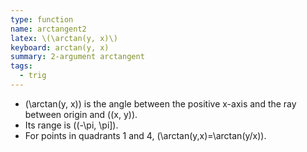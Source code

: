 ```yaml
---
type: function
name: arctangent2
latex: \(\arctan(y, x)\)
keyboard: arctan(y, x)
summary: 2-argument arctangent
tags:
  - trig
---
```


- \(\arctan(y, x)\) is the angle between the positive x-axis and the ray between origin and \((x, y)\).
- Its range is \((-\pi, \pi]\).
- For points in quadrants 1 and 4, \(\arctan(y,x)=\arctan(y/x)\).
